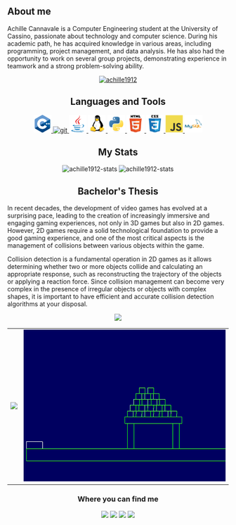 ## About me
Achille Cannavale is a Computer Engineering student at the University of Cassino, passionate about technology and computer science. During his academic path, he has acquired knowledge in various areas, including programming, project management, and data analysis. He has also had the opportunity to work on several group projects, demonstrating experience in teamwork and a strong problem-solving ability.

<p align="center"> <a href="https://github.com/ryo-ma/github-profile-trophy"><img src="https://github-profile-trophy.vercel.app/?username=achille1912" alt="achille1912" /></a> </p>



<h2 align="center">Languages and Tools</h2>
<p align="center">  <a href="https://www.w3schools.com/cpp/" target="_blank" rel="noreferrer"> <img src="https://raw.githubusercontent.com/devicons/devicon/master/icons/cplusplus/cplusplus-original.svg" alt="cplusplus" width="40" height="40"/> </a>  <a href="https://git-scm.com/" target="_blank" rel="noreferrer"> <img src="https://www.vectorlogo.zone/logos/git-scm/git-scm-icon.svg" alt="git" width="40" height="40"/> </a> <a href="https://www.java.com" target="_blank" rel="noreferrer"> <img src="https://raw.githubusercontent.com/devicons/devicon/master/icons/java/java-original.svg" alt="java" width="40" height="40"/> </a> <a href="https://www.linux.org/" target="_blank" rel="noreferrer"> <img src="https://raw.githubusercontent.com/devicons/devicon/master/icons/linux/linux-original.svg" alt="linux" width="40" height="40"/> </a>  <a href="https://www.python.org" target="_blank" rel="noreferrer"> <img src="https://raw.githubusercontent.com/devicons/devicon/master/icons/python/python-original.svg" alt="python" width="40" height="40"/> </a> <a href="https://www.w3.org/html/" target="_blank"> <img src="https://raw.githubusercontent.com/devicons/devicon/master/icons/html5/html5-original-wordmark.svg" alt="html5" width="40" height="40"/> </a> <a href="https://www.w3schools.com/css/" target="_blank"> <img src="https://raw.githubusercontent.com/devicons/devicon/master/icons/css3/css3-original-wordmark.svg" alt="css3" width="40" height="40"/> </a> <a href="https://developer.mozilla.org/en-US/docs/Web/JavaScript" target="_blank"> <img src="https://raw.githubusercontent.com/devicons/devicon/master/icons/javascript/javascript-original.svg" alt="javascript" width="40" height="40"/> </a>  <a href="https://www.mysql.com/" target="_blank"> <img src="https://raw.githubusercontent.com/devicons/devicon/master/icons/mysql/mysql-original-wordmark.svg" alt="mysql" width="40" height="40"/> </a>   </p>

<h2 align="center">My Stats</h2>

<div align="center" >
  <img height="150em" src="https://github-readme-stats.vercel.app/api?username=achille1912&show_icons=true&bg_color=000000" alt="achille1912-stats"/>
     <img height="150em" src="https://github-readme-stats.vercel.app/api/top-langs/?username=achille1912&layout=compact&show_icon=true&bg_color=000000" alt="achille1912-stats"/>
</div>


<h2 align="center">Bachelor's Thesis</h2>
In recent decades, the development of video games has evolved at a surprising pace, leading to the creation of increasingly immersive and engaging gaming experiences, not only in 3D games but also in 2D games. However, 2D games require a solid technological foundation to provide a good gaming experience, and one of the most critical aspects is the management of collisions between various objects within the game.

Collision detection is a fundamental operation in 2D games as it allows determining whether two or more objects collide and calculating an appropriate response, such as reconstructing the trajectory of the objects or applying a reaction force. Since collision management can become very complex in the presence of irregular objects or objects with complex shapes, it is important to have efficient and accurate collision detection algorithms at your disposal.
<div align="center">
<a href= "https://github.com/achille1912/Thesis" align="center"><img src="https://github-readme-stats.vercel.app/api/pin/?username=achille1912&repo=Thesis&bg_color=000000"> </a>
</div>


<table cellspacing="0" cellpadding="0">
<tr>
<td>
<img src="https://github.com/Achille1912/Thesis/blob/main/gfx/Tesi.gif?raw=true">
</td>
<td>
<img src="https://github.com/Achille1912/Thesis/blob/main/gfx/Immagine2.gif?raw=true">
</td>
</tr>
</table>

<h3 align="center">Where you can find me</h3>
<center>
<a href="https://github.com/Achille1912" target="_blank"><img src="https://img.shields.io/badge/GitHub-100000?style=for-the-badge&logo=github&logoColor=white"/></a>
<a href="https://www.linkedin.com/in/achille-cannavale-0884b7198/" target="_blank"><img src="https://img.shields.io/badge/LinkedIn-0077B5?style=for-the-badge&logo=linkedin&logoColor=white"/></a>
<a href="https://achille1912.github.io/" target="_blank"><img src="https://img.shields.io/badge/Website-100000?style=for-the-badge&logo=githubpages&logoColor=white"/></a>
<a href="https://stackoverflow.com/users/14033055/achille" target="_blank"><img src="https://img.shields.io/badge/StackOverflow-ffffff?style=for-the-badge&logo=StackOverflow&logoColor=red"/></a>
</center>





